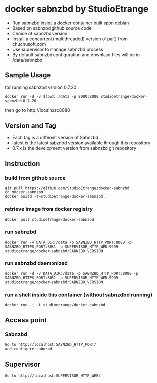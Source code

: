 # docker sabnzbd by StudioEtrange

* Run sabnzbd inside a docker container built upon debian
* Based on sabnzbd github source code
* Choice of sabnzbd version
* Install a concurrent (multithreaded) version of par2 from chuchusoft.com
* Use supervisor to manage sabnzbd process
* By default sabnzbd configuration and download files will be in /data/sabnzbd


## Sample Usage

for running sabnzbd version 0.7.20 :

	docker run -d -v $(pwd):/data -p 8080:8080 studioetrange/docker-sabnzbd:0.7.20

then go to http://localhost:8080

## Version and Tag

* Each tag is a different version of Sabnzbd
* latest is the latest sabznbd version available through this repository
* 0.7.x is the development version from sabnzbd git repository

## Instruction 

### build from github source

	git pull https://github.com/StudioEtrange/docker-sabnzbd
	cd docker-sabnzbd
	docker build -t=studioetrange/docker-sabnzbd .

### retrieve image from docker registry

	docker pull studioetrange/docker-sabnzbd

### run sabnzbd 

	docker run -v DATA_DIR:/data -p SABNZBD_HTTP_PORT:8080 -p SABNZBD_HTTPS_PORT:8081 -p SUPERVISOR_HTTP_WEB:9999 studioetrange/docker-sabnzbd:SABNZBD_VERSION

### run sabnzbd daemonized

	docker run -d -v DATA_DIR:/data -p SABNZBD_HTTP_PORT:8080 -p SABNZBD_HTTPS_PORT:8081 -p SUPERVISOR_HTTP_WEB:9999 studioetrange/docker-sabnzbd:SABNZBD_VERSION


### run a shell inside this container (without sabnzdbd running)

	docker run -i -t studioetrange/docker-sabnzbd

## Access point

### Sabnzbd

	Go to http://localhost:SABNZBD_HTTP_PORT/
	and configure sabnzbd

## Supervisor

	Go to http://localhost:SUPERVISOR_HTTP_WEB/
